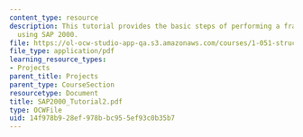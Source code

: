 ```yaml
---
content_type: resource
description: This tutorial provides the basic steps of performing a frame analysis
  using SAP 2000.
file: https://ol-ocw-studio-app-qa.s3.amazonaws.com/courses/1-051-structural-engineering-design-fall-2003/14f978b928ef978bbc955ef93c0b35b7_SAP2000_Tutorial2.pdf
file_type: application/pdf
learning_resource_types:
- Projects
parent_title: Projects
parent_type: CourseSection
resourcetype: Document
title: SAP2000_Tutorial2.pdf
type: OCWFile
uid: 14f978b9-28ef-978b-bc95-5ef93c0b35b7
---
```

